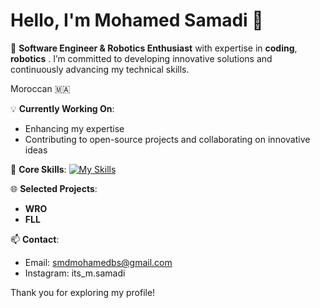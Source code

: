 # Hello, I'm Mohamed Samadi 👋

🔹 **Software Engineer & Robotics Enthusiast** with expertise in **coding**, **robotics** . I’m committed to developing innovative solutions and continuously advancing my technical skills.


Moroccan 🇲🇦 

💡 **Currently Working On**:
   - Enhancing my expertise 
   - Contributing to open-source projects and collaborating on innovative ideas

🔧 **Core Skills**:
[![My Skills](https://skillicons.dev/icons?i=js,html,css,wasm)](https://skillicons.dev)

🌐 **Selected Projects**:
   - **WRO**
   - **FLL**

📫 **Contact**:
   - Email: smdmohamedbs@gmail.com
   - Instagram: its_m.samadi

Thank you for exploring my profile!





